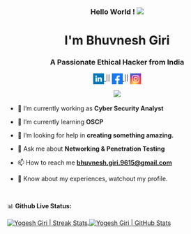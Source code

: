 <h3 align="center">Hello World ! <img src="https://media.giphy.com/media/hvRJCLFzcasrR4ia7z/giphy.gif" width="30px"></h3>
<h1 align="center">I'm Bhuvnesh Giri</h1>
<h3 align="center">A Passionate Ethical Hacker from India</h3>

<p align="center"> 
<a href="https://linkedin.com/in/bhuvneshgiri">
  <img align="center" alt="Bhuvnesh Giri | LinkedIN" width="25px" src="https://github.com/edent/SuperTinyIcons/blob/master/images/svg/linkedin.svg" />
</a> || 
<a align="center" href="https://facebook.com/bhuvnesh.giri.739">
  <img align="center" alt="Bhuvnesh Giri | Facebook" width="25px" src="https://github.com/edent/SuperTinyIcons/blob/master/images/svg/facebook.svg" />
</a> || 
<a href="https://instagram.com/bhuvnesh_giri_goswami">
  <img align="center" alt="Bhuvnesh Giri | Instagram" width="25px" src="https://github.com/edent/SuperTinyIcons/blob/master/images/svg/instagram.svg" />
</a>
</p>

<p align="center"> <a href="https://github.com/cybershadoworg" target="_blank"><img src="https://img.shields.io/website?label=cybershadoworg.com&style=for-the-badge&url=https://github.com/cybershadoworg" /></a> </p>

- 🔭 I’m currently working as **Cyber Security Analyst**

- 🌱 I’m currently learning **OSCP**

- 🤝 I’m looking for help in **creating something amazing.**

- 💬 Ask me about **Networking & Penetration Testing**

- 📫 How to reach me **bhuvnesh.giri.9615@gmail.com**

- 📄 Know about my experiences, watchout my profile.

<br/>


 📊 **Github Live Status:** 
<p align="left">
<a href="https://github.com/yogeshgiri904">
  <img align="center" src="https://github-readme-streak-stats.herokuapp.com/?user=yogeshgiri904&hide_border=true" alt="Yogesh Giri | Streak Stats" />
</a>
<a href="https://github.com/yogeshgiri904">
  <img align="center" src="https://github-readme-stats.anuraghazra1.vercel.app/api?username=yogeshgiri904&show_icons=true&include_all_commits=true&show_icons=true&hide_border=true" alt="Yogesh Giri | GitHub Stats" />
</a> 
</p>
